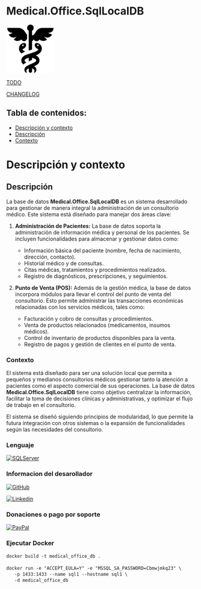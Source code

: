# Medical.Office.SqlLocalDB 

![enter image description here](./Documentacion/Img/caduceo.png)

[TODO](./Documentacion/TODO.md)

[CHANGELOG](./Documentacion/CHANGELOG.md)

## Tabla de contenidos:
- [Descripción y contexto](#Descripción-y-contexto)
- [Descripción](#Descripción)
- [Contexto](#Contexto)



# Descripción y contexto


## Descripción

La base de datos **Medical.Office.SqlLocalDB** es un sistema desarrollado para gestionar de manera integral la administración de un consultorio médico. Este sistema está diseñado para manejar dos áreas clave:

1.  **Administración de Pacientes:** La base de datos soporta la administración de información médica y personal de los pacientes. Se incluyen funcionalidades para almacenar y gestionar datos como:
    
    -   Información básica del paciente (nombre, fecha de nacimiento, dirección, contacto).
    -   Historial médico y de consultas.
    -   Citas médicas, tratamientos y procedimientos realizados.
    -   Registro de diagnósticos, prescripciones, y seguimientos.
2.  **Punto de Venta (POS):** Además de la gestión médica, la base de datos incorpora módulos para llevar el control del punto de venta del consultorio. Esto permite administrar las transacciones económicas relacionadas con los servicios médicos, tales como:
    
    -   Facturación y cobro de consultas y procedimientos.
    -   Venta de productos relacionados (medicamentos, insumos médicos).
    -   Control de inventario de productos disponibles para la venta.
    -   Registro de pagos y gestión de clientes en el punto de venta.

### **Contexto**

El sistema está diseñado para ser una solución local que permita a pequeños y medianos consultorios médicos gestionar tanto la atención a pacientes como el aspecto comercial de sus operaciones. La base de datos **Medical.Office.SqlLocalDB** tiene como objetivo centralizar la información, facilitar la toma de decisiones clínicas y administrativas, y optimizar el flujo de trabajo en el consultorio.

El sistema se diseñó siguiendo principios de modularidad, lo que permite la futura integración con otros sistemas o la expansión de funcionalidades según las necesidades del consultorio.

### Lenguaje
[![SQLServer](https://img.shields.io/badge/Microsoft%20SQL%20Server-CC2927?style=for-the-badge&logo=microsoft%20sql%20server&logoColor=white)](https://www.microsoft.com/es-mx/sql-server/sql-server-downloads)

### Informacion del desarollador
 [![GitHub](https://img.shields.io/badge/GitHub-100000?style=for-the-badge&logo=github&logoColor=white)](https://github.com/Raptor057)

 [![Linkedin](https://img.shields.io/badge/LinkedIn-0077B5?style=for-the-badge&logo=linkedin&logoColor=white)](https://www.linkedin.com/in/rogelio-arri/) 

### Donaciones o pago por soporte
 [![PayPal](https://img.shields.io/badge/PayPal-00457C?style=for-the-badge&logo=paypal&logoColor=white)](https://paypal.me/RogelioArriaga?country.x=MX&locale.x=es_XC) 


### Ejecutar Docker

    docker build -t medical_office_db .

    docker run -e "ACCEPT_EULA=Y" -e "MSSQL_SA_PASSWORD=Cbmwjmkq23" \
       -p 1433:1433 --name sql1 --hostname sql1 \
       -d medical_office_db
